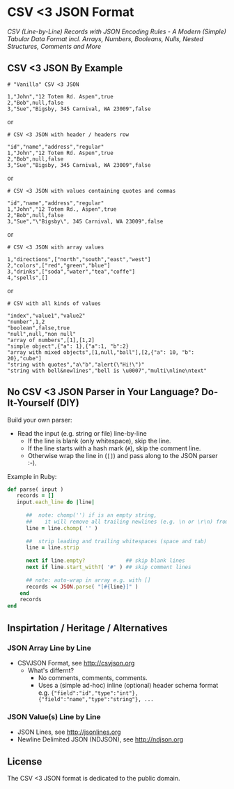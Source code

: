 # CSV <3 JSON Format 

_CSV (Line-by-Line) Records with JSON Encoding Rules - A Modern (Simple) Tabular Data Format incl. Arrays, Numbers, Booleans, Nulls, Nested Structures, Comments and More_



## CSV <3 JSON By Example


```
# "Vanilla" CSV <3 JSON

1,"John","12 Totem Rd. Aspen",true
2,"Bob",null,false
3,"Sue","Bigsby, 345 Carnival, WA 23009",false
```

or

```
# CSV <3 JSON with header / headers row

"id","name","address","regular"
1,"John","12 Totem Rd. Aspen",true
2,"Bob",null,false
3,"Sue","Bigsby, 345 Carnival, WA 23009",false
```

or

```
# CSV <3 JSON with values containing quotes and commas

"id","name","address","regular"
1,"John","12 Totem Rd., Aspen",true
2,"Bob",null,false
3,"Sue","\"Bigsby\", 345 Carnival, WA 23009",false
```

or

```
# CSV <3 JSON with array values

1,"directions",["north","south","east","west"]
2,"colors",["red","green","blue"]
3,"drinks",["soda","water","tea","coffe"]
4,"spells",[]
```	

or

```
# CSV with all kinds of values

"index","value1","value2"
"number",1,2
"boolean",false,true
"null",null,"non null"
"array of numbers",[1],[1,2]
"simple object",{"a": 1},{"a":1, "b":2}
"array with mixed objects",[1,null,"ball"],[2,{"a": 10, "b": 20},"cube"]
"string with quotes","a\"b","alert(\"Hi!\")"
"string with bell&newlines","bell is \u0007","multi\nline\ntext"
```





## No CSV <3 JSON Parser in Your Language? Do-It-Yourself (DIY)

Build your own parser:

- Read the input (e.g. string or file) line-by-line
  - If the line is blank (only whitespace), skip the line.
  - If the line starts with a hash mark (`#`), skip the comment line.
  - Otherwise wrap the line in (`[]`) and pass along to the JSON parser :-).
  
  
Example in Ruby:

``` ruby
def parse( input )
   records = []
   input.each_line do |line|
        
      ##  note: chomp('') if is an empty string,
      ##    it will remove all trailing newlines (e.g. \n or \r\n) from the line
      line = line.chomp( '' )
      
      ##  strip leading and trailing whitespaces (space and tab)
      line = line.strip
      
      next if line.empty?             ## skip blank lines
      next if line.start_with?( '#' ) ## skip comment lines
        
      ## note: auto-wrap in array e.g. with []
      records << JSON.parse( "[#{line}]" )
    end
    records
end
```



## Inspirtation / Heritage / Alternatives

### JSON Array Line by Line

- CSVJSON Format, see <http://csvjson.org>
  - What's differnt?
    - No comments, comments, comments.
    - Uses a (simple ad-hoc) inline (optional) header schema format e.g. `{"field":"id","type":"int"},{"field":"name","type":"string"}, ...`
    
    
### JSON Value(s) Line by Line

- JSON Lines, see <http://jsonlines.org>
- Newline Delimited JSON (NDJSON), see <http://ndjson.org>



## License

The CSV <3 JSON format is dedicated to the public domain.
